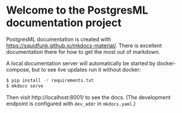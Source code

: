 # Welcome to the PostgresML documentation project

PostgresML documentation is created with https://squidfunk.github.io/mkdocs-material/. There is excellent documentation there for how to get the most out of markdown.

A local documentation server will automatically be started by docker-compose, but to see live updates run it without docker:

```bash
$ pip install -r requirements.txt
$ mkdocs serve
```

Then visit http://localhost:8001/ to see the docs. (The development endpoint
is configured with `dev_addr` in `mkdocs.yaml`.)
